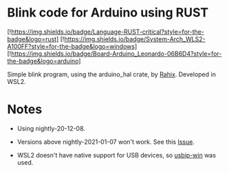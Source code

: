 # Blink code for Arduino using RUST



[!https://img.shields.io/badge/Language-RUST-critical?style=for-the-badge&logo=rust]
[!https://img.shields.io/badge/System-Arch_WLS2-A100FF?style=for-the-badge&logo=windows]
[!https://img.shields.io/badge/Board-Arduino_Leonardo-06B6D4?style=for-the-badge&logo=arduino]

Simple blink program, using the arduino_hal crate, by [Rahix](https://github.com/Rahix/avr-hal). Developed in WSL2.

# Notes

- Using nightly-20-12-08.

- Versions above nightly-2021-01-07 won't work. See this [Issue](https://github.com/rust-lang/rust/issues/88252).

- WSL2 doesn't have native support for USB devices, so [usbip-win](https://docs.microsoft.com/en-us/windows/wsl/connect-usb) was used.